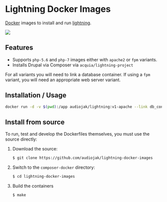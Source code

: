 # Lightning Docker Images

[Docker](http://docker.com) images to install and run [lightning](https://lightning.acquia.com/).

[![](https://images.microbadger.com/badges/image/audiojak/lightning.svg)](https://microbadger.com/images/audiojak/lightning "Get your own image badge on microbadger.com")

## Features

* Supports `php-5.6` and `php-7` images either with `apache2` or `fpm` variants.
* Installs Drupal via Composer via `acquia/lightning-project`
  
For all variants you will need to link a database container. If using a `fpm` variant, you will need an appropriate web
server variant.


## Installation / Usage

````sh
docker run -d -v $(pwd):/app audiojak/lightning:v1-apache --link db_container
````

## Install from source

To run, test and develop the Dockerfiles themselves, you must use the
source directly:

1. Download the source:

    ``` sh
    $ git clone https://github.com/audiojak/lightning-docker-images
    ```

2. Switch to the `composer-docker` directory:

    ``` sh
    $ cd lightning-docker-images
    ```

3. Build the containers

    ``` sh
    $ make
    ```

